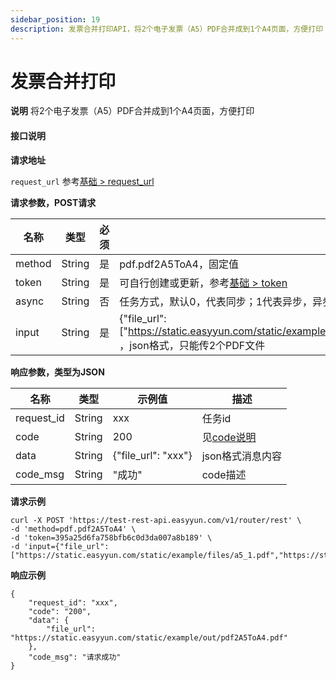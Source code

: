 ```yaml
---
sidebar_position: 19
description: 发票合并打印API，将2个电子发票（A5）PDF合并成到1个A4页面，方便打印
---
```


# 发票合并打印


**说明**
将2个电子发票（A5）PDF合并成到1个A4页面，方便打印


#### 接口说明

**请求地址**

`request_url` 参考[基础 > request_url](/docs/api/base#request-url)

**请求参数，POST请求**

| 名称 | 类型 | 必须 | 描述 |
| --- | --- | --- | --- |
| method | String | 是 | pdf.pdf2A5ToA4，固定值 |
| token | String | 是 | 可自行创建或更新，参考[基础 > token](/docs/api/base#token)|
| async | String | 否 | 任务方式，默认0，代表同步；1代表异步，异步需要设置回调地址，或者[主动查询结果](/docs/api/pdf.task-result) |
| input | String | 是 | {"file_url":["https://static.easyyun.com/static/example/files/a5_1.pdf","https://static.easyyun.com/static/example/files/a5_2.pdf"]} ，json格式，只能传2个PDF文件|


**响应参数，类型为JSON**

| 名称 | 类型 | 示例值 | 描述 |
| --- | --- | --- | --- |
| request_id | String | xxx | 任务id |
| code | String | 200 | 见[code说明](/docs/api/code) |
| data | String | {"file_url": "xxx"} | json格式消息内容 |
| code_msg | String | "成功" | code描述 |

**请求示例**
```shell
curl -X POST 'https://test-rest-api.easyyun.com/v1/router/rest' \
-d 'method=pdf.pdf2A5ToA4' \
-d 'token=395a25d6fa758bfb6c0d3da007a8b189' \
-d 'input={"file_url":["https://static.easyyun.com/static/example/files/a5_1.pdf","https://static.easyyun.com/static/example/files/a5_2.pdf"]}'
```

**响应示例**
```shell
{
	"request_id": "xxx",
	"code": "200",
	"data": {
		"file_url": "https://static.easyyun.com/static/example/out/pdf2A5ToA4.pdf"
	},
	"code_msg": "请求成功"
}
```
